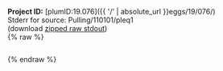 **Project ID:** [plumID:19.076]({{ '/' | absolute_url }}eggs/19/076/)  
Stderr for source:  Pulling/110101/pleq1   
(download [zipped raw stdout](pleq1.plumed.stdout.txt.zip))  
{% raw %}
<pre>
</pre>
{% endraw %}
